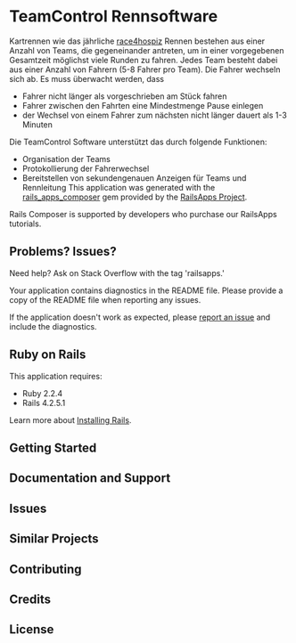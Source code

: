 # TeamControl Rennsoftware

Kartrennen wie das jährliche [race4hospiz](http://race4hospiz.de) Rennen bestehen aus einer Anzahl von Teams, die gegeneinander antreten, um in einer vorgegebenen Gesamtzeit möglichst viele Runden zu fahren. Jedes Team besteht dabei aus einer Anzahl von Fahrern (5-8 Fahrer pro Team). Die Fahrer wechseln sich ab. Es muss überwacht werden, dass

* Fahrer nicht länger als vorgeschrieben am Stück fahren
* Fahrer zwischen den Fahrten eine Mindestmenge Pause einlegen
* der Wechsel von einem Fahrer zum nächsten nicht länger dauert als 1-3 Minuten

Die TeamControl Software unterstützt das durch folgende Funktionen:

* Organisation der Teams
* Protokollierung der Fahrerwechsel
* Bereitstellen von sekundengenauen Anzeigen für Teams und Rennleitung
This application was generated with the [rails_apps_composer](https://github.com/RailsApps/rails_apps_composer) gem
provided by the [RailsApps Project](http://railsapps.github.io/).

Rails Composer is supported by developers who purchase our RailsApps tutorials.

Problems? Issues?
-----------

Need help? Ask on Stack Overflow with the tag 'railsapps.'

Your application contains diagnostics in the README file. Please provide a copy of the README file when reporting any issues.

If the application doesn't work as expected, please [report an issue](https://github.com/RailsApps/rails_apps_composer/issues)
and include the diagnostics.

Ruby on Rails
-------------

This application requires:

- Ruby 2.2.4
- Rails 4.2.5.1

Learn more about [Installing Rails](http://railsapps.github.io/installing-rails.html).

Getting Started
---------------

Documentation and Support
-------------------------

Issues
-------------

Similar Projects
----------------

Contributing
------------

Credits
-------

License
-------
